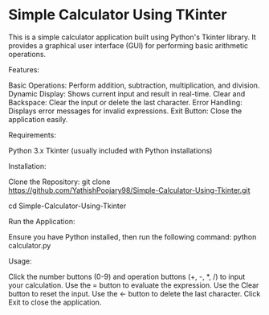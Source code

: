 # Simple Calculator Using TKinter
This is a simple calculator application built using Python's Tkinter library. It provides a graphical user interface (GUI) for performing basic arithmetic operations.

Features:

Basic Operations: Perform addition, subtraction, multiplication, and division.
Dynamic Display: Shows current input and result in real-time.
Clear and Backspace: Clear the input or delete the last character.
Error Handling: Displays error messages for invalid expressions.
Exit Button: Close the application easily.

Requirements:

Python 3.x
Tkinter (usually included with Python installations)

Installation:

Clone the Repository:
git clone https://github.com/YathishPoojary98/Simple-Calculator-Using-Tkinter.git

cd Simple-Calculator-Using-Tkinter

Run the Application:

Ensure you have Python installed, then run the following command:
python calculator.py


Usage:

Click the number buttons (0-9) and operation buttons (+, -, *, /) to input your calculation.
Use the = button to evaluate the expression.
Use the Clear button to reset the input.
Use the ← button to delete the last character.
Click Exit to close the application.
